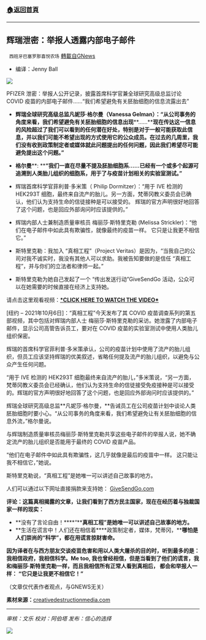 ###  [:house:返回首頁](https://github.com/ourhimalayas/txt)
---


## 辉瑞泄密：举报人透露内部电子邮件
` 西班牙巴塞罗那喜悦农场` [轉載自GNews](https://gnews.org/zh-hans/1579870/)

- 编译：Jenny Ball


![](https://assets.gnews.org/wp-content/uploads/2021/10/unknown-2-3.png)

PFIZER 泄密：举报人公开记录，披露首席科学官兼全球研究高级总监讨论 COVID 疫苗的内部电子邮件……“我们希望避免有关胚胎细胞的信息流露出去”

- **辉瑞全球研究高级总监凡妮莎·格尔曼（****Vanessa Gelman****）：“从公司事务的角度来看，我们希望避免有关胚胎细胞的信息出现****……****现在传达这一信息的风险超过了我们可以看到的任何潜在好处，特别是对于一般可能获取此信息，并以我们可能不希望出现的方式使用它的公众成员。在过去的几周里，我们没有收到政策制定者或媒体就此问题提出的任何问题，因此我们希望尽可能避免提出这个问题。”**


- **格尔曼****: ****“我们一直在尽量不提及胚胎细胞系……已经有一个或多个起源可追溯到人类胎儿组织的细胞系，用于了与疫苗计划相关的实验室测试。”**


- 辉瑞首席科学官菲利普·多米策（ Philip Dormitzer）：“用于 IVE 检测的 HEK293T 细胞，最终来自流产的胎儿。另一方面，梵蒂冈教义委员会已确认，他们认为支持生命的信徒接种是可以接受的。 辉瑞的官方声明很好地回答了这个问题，也是回应外部询问时应该提供的。”


- 辉瑞内部人士兼制造质量审核员 梅丽莎·斯特里克勒 (Melissa Strickler)：“他们在电子邮件中如此具有欺骗性，就像最终的疫苗一样。 它只是让我更不相信它。”


- 斯特里克勒：我加入 “真相工程”（Project Veritas）是因为，“当我自己的公司对我不诚实时，我没有其他人可以求助。我被告知要做的是信任 “真相工程”，并与你们的立法者和律师一起。”


- 斯特里克勒为她自己发起了一个 “传出发送行动”GiveSendGo 活动，公众可以在她需要的时候直接在经济上支持她。


请点击这里观看视频：[**\*CLICK HERE TO WATCH THE VIDEO\***](https://u7061146.ct.sendgrid.net/ls/click?upn=4tNED-2FM8iDZJQyQ53jATUdaB0KOyvTRCuJBGyZ19lkV3EYzpoJ8BLPKMmwHAQnj4Wp5H_v6MjQTA5yALmG3TU149d5RMTZfeo3EXY7L-2FZSYjBEiLvY6khTDUE1pNJpmG9XNguMvlkRBP7llRZZQrPmHXLhYIKncyXoLnwRzmhM-2Fx-2FU-2BZRrW00lEm9lzSdVX3WSHtkrfKU-2Fx4UmCYIEzs689ylFli61VdW53tApvHBLreMibXO-2F21LBqXXmzp6erwKDgLR1tx-2BjfX4UsxuN-2FUfXTfihNXIhZyTGIA-2Ft-2FULQlWkRa578tcXFpmAj-2F3XDVmAyTdwDWMzhrDOwFuiHDyDu9HhaQFVeX7eY1cBUTzhOooQRv9K23hvLmNgvJSBKu4rZQtszWo5lo6eXWwE-2F7CHtK62-2BM9ylY2NydiBbeByMjXmFB9d4s-2FxkN3xVtIBCHUZ67fI)

[纽约 – 2021年10月6日]：“真相工程”今天发布了其 COVID 疫苗调查系列的第五部视频，其中包括对辉瑞内部人士 梅丽莎·斯特里克勒的采访。她泄露了内部电子邮件，显示公司高管告诉员工，要对在 COVID 疫苗的实验室测试中使用人类胎儿组织保密。

辉瑞的首席科学官菲利普·多米策承认，公司的疫苗计划中使用了流产的胎儿组织，但员工应该坚持辉瑞的优美叙述，省略任何提及流产的胎儿组织，以避免与公众产生任何问题。

“用于 IVE 检测的 HEK293T 细胞最终来自流产的胎儿，”多米策说，“另一方面，梵蒂冈教义委员会已经确认，他们认为支持生命的信徒接受免疫接种是可以接受的。辉瑞的官方声明很好地回答了这个问题，也是回应外部询问时应该提供的。”

辉瑞全球研究高级总监**凡妮莎·格尔曼，**告诫员工在公司疫苗计划中谈论人类胚胎细胞时要小心。“从公司事务的角度来看，我们希望避免让有关胚胎细胞的信息外流，”格尔曼说。

与辉瑞制造质量审核员梅丽莎·斯特里克勒共享这些电子邮件的举报人说，她不确定流产的胎儿组织是否能用于最终的 COVID 疫苗产品。

“他们在电子邮件中如此具有欺骗性，这几乎就像是最后的疫苗中一样。 这只能让我不相信它，”她说。

斯特里克勒说，“真相工程”是她唯一可以讲述自己故事的地方。

人们可以通过以下网址直接捐款来支持她： [GiveSendGo.com](https://u7061146.ct.sendgrid.net/ls/click?upn=TeZUXWpUv-2B6TCY38pVLo9rG5tTwhTLErz-2BSsGLWTlFtItYemA0d5Br1zX7fK0S9Hz2cXPDLogGoDIljOrvlFlg-3D-3D3IED_v6MjQTA5yALmG3TU149d5RMTZfeo3EXY7L-2FZSYjBEiLvY6khTDUE1pNJpmG9XNguMvlkRBP7llRZZQrPmHXLhYIKncyXoLnwRzmhM-2Fx-2FU-2BZRrW00lEm9lzSdVX3WSHtkrfKU-2Fx4UmCYIEzs689ylFli61VdW53tApvHBLreMibXO-2F21LBqXXmzp6erwKDgLR1tx-2BjfX4UsxuN-2FUfXTfihEyNAZIyrCrCrEPgpRZ8W7nQfMdl5FsLWJimtlaFMcz0PVPuHuPhfcNeUVe3-2F-2FcCJiyQzKF-2FyKxGsZnlhe36f5-2ByLcUe47X5axqKwCO-2BW6tGyQDmmolqTrvTja2Lnvywl1falD0k03OR2oiScUSAC-2Fbc70AIo09hz3bWgSZprpvf)

**评论：这篇真相揭露的文章，让我们看到了西方民主国家，现在在经历着与独裁国家一样的现实：**

- **没有了言论自由！****“****真相工程”是她唯一可以讲述自己故事的地方。**
- **生活在谎言中！人们还在相信着****政策制定者，媒体，梵蒂冈，****哪怕是人们崇尚的“科学”，都在用谎言掠财害命。**


**因为译者在与西方朋友交谈疫苗危害和用以人类大屠杀的目的时，听到最多的是：我相信政府，我相信科学。Me too, 我也曾经相信，但是当看到了他们的谎言，我和梅丽莎·斯特里克勒一样，而且我相信所有正常人看到真相后， 都会和举报人一样： “它只是让我更不相信它！”**

（文章仅代表作者观点，与GNEWS无关）

**素材来源：**[creativedestructionmedia.com](https://creativedestructionmedia.com/news/2021/10/06/pfizer-leaks-whistleblower-goes-on-record-reveals-internal-emails/)

* * *

*审核：文乐
校对：阿伯塔
发布：信心的选择*

![](https://assets.gnews.org/wp-content/uploads/2021/09/GNEWS_CH.-1-1.jpeg)
